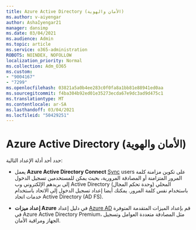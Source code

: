 ```yaml
---
title: Azure Active Directory (الأمان والهوية)
ms.author: v-aiyengar
author: AshaIyengar21
manager: dansimp
ms.date: 03/04/2021
ms.audience: Admin
ms.topic: article
ms.service: o365-administration
ROBOTS: NOINDEX, NOFOLLOW
localization_priority: Normal
ms.collection: Adm_O365
ms.custom:
- "9004167"
- "7299"
ms.openlocfilehash: 03821a5a0b4ee283c0f0fa8a1bb81e88941ed0aa
ms.sourcegitcommit: f4ba304b92ed01e35273ecda67e9dc3ad9d475c1
ms.translationtype: MT
ms.contentlocale: ar-SA
ms.lasthandoff: 03/04/2021
ms.locfileid: "50429251"
---
```

# <a name="azure-active-directory-security-and-identity"></a>Azure Active Directory (الأمان والهوية)

حدد أحد أدلة الإعداد التالية:

- يعمل **Azure Active Directory Connect** [Sync](https://go.microsoft.com/fwlink/?linkid=2071310) users على تكوين مزامنة كلمة المرور المتزامنة أو المصادقة المرورية، بحيث يمكن للمستخدمين تسجيل الدخول إلى بريدهم الإلكتروني وب Active Directory المحلي (وحدة تحكم المجال) باستخدام نفس كلمة المرور. يمكنك أيضا إعداد تسجيل الدخول إلى الاتحاد باستخدام خدمات اتحاد Active Directory (AD FS).

- **إعداد ميزات Azure** في دليل إعداد [Azure AD](https://go.microsoft.com/fwlink/?linkid=2134390) قم بإعداد الميزات المتقدمة المتوفرة في Azure Active Directory Premium، مثل المصادقة متعددة العوامل وتسجيل الجهاز ومراقبة الأمان.
